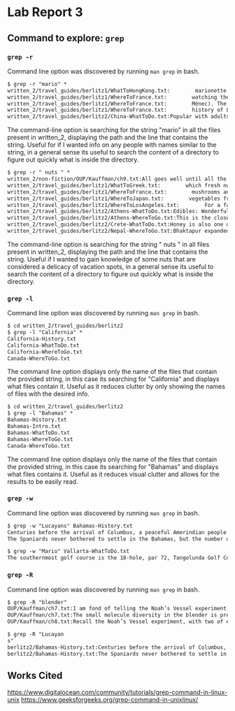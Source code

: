 # Lab Report 3

## Command to explore: `grep`

### `grep -r`
Command line option was discovered by running `man grep` in bash.
```diff
$ grep -r "mario" *
written_2/travel_guides/berlitz1/WhatToHongKong.txt:        marionette shows are also on offer, often for free at public parks and
written_2/travel_guides/berlitz1/WhereToFrance.txt:        watching the marionette shows, riding donkeys, and sailing boats on the
written_2/travel_guides/berlitz1/WhereToFrance.txt:        Ménec). The field of Kermario has a dolmen (chamber built of flat slabs
written_2/travel_guides/berlitz1/WhereToFrance.txt:        history of Lyon and displays of the marionettes of the town’s
written_2/travel_guides/berlitz2/China-WhatToDo.txt:Popular with adults and children, the Chinese shadow play (a 2,000-year-old art form) dramatizes familiar legends. The two-dimensional puppets, manipulated behind a silk screen, can jump and fly, giving the colorful silhouettes an advantage over the actors in Chinese opera. The busy puppeteers give voice to their characters, often in song. Professional and amateur shadow-play troupes also put on shows with marionettes.
```
The command-line option is searching for the string "mario" in all the files present in written_2, displaying the path and the line that contains the string. Useful for if I wanted info on any people with names similar to the string, in a general sense its useful to search the content of a directory to figure out quickly what is inside the directory.
```diff
$ grep -r " nuts " *
written_2/non-fiction/OUP/Kauffman/ch9.txt:All goes well until all the screws are used up. The seat, having relied on screws and screwdrivers to attach padding, goes nuts and looks about frantically, asking the screwdriver to work on nails. No luck. Eventually, the seat tries nails and hammers jointly, and that complementary pair works. More chairs are constructed, then nails run out and failures propagate throughout the system.
written_2/travel_guides/berlitz1/WhatToGreek.txt:        which fresh nuts (almonds or walnuts) are added. Olives are preserved
written_2/travel_guides/berlitz1/WhereToFrance.txt:        mushrooms and nuts of every description. Truffles, pâté de foie gras,
written_2/travel_guides/berlitz1/WhereToJapan.txt:        vegetables from Hida farms and the flowers and nuts brought down from
written_2/travel_guides/berlitz1/WhereToLosAngeles.txt:        For a fascinating look at the nuts and bolts of movie and
written_2/travel_guides/berlitz2/Athens-WhatToDo.txt:Edibles: Wonderful foods from the Greek countryside include honey, olives and olive oil, and nuts such as almonds and hazelnuts. All can be bought in pretty packaging for you to take home. For something a little stronger try ouzo — the aniseed flavor aperitif — or Greek brandy, which is slightly sweeter than French Cognac. Metaxa is the most famous brand name.
written_2/travel_guides/berlitz2/Athens-WhereToGo.txt:This is the closest island to the mainland and the pretty quayside of Aegina Town, with its Neo-Classical buildings, awaits as you disembark. You’ll see a pretty whitewashed church protecting the harbor entrance. Stroll along the water’s edge past the colorful fishing fleet, have lunch at a seafront taverna, or buy some of the pistachio nuts or local ceramics for which the island is famed. The resort of Agia Marina is 15 km (9 miles) from the town on the west coast and has a good child-friendly beach, and most people make a trip to the nearby fifth century b.c. Temple of Aphaia for some more history.
written_2/travel_guides/berlitz2/Crete-WhatToDo.txt:Honey is also one of the prime staples of the Cretan diet. Wild herbs and flowers on the hills impart a wonderful flavor, and you can buy it plain or with nuts added.
written_2/travel_guides/berlitz2/Nepal-WhereToGo.txt:Bhaktapur expanded over the centuries from a nucleus around the Tachupal Tole, reached by a walk from the Nyatapola Temple through narrow streets full of unfamiliar merchandise: the lengths of red yarn are sold to be plaited in women’s hair; the gray cannonballs are homemade soap, the conical yellowish cigarettes are bidi, the cheapest tobacco, and can be bought singly. There will be heaps of orange turmeric, cardamom, ginger, and other spices, and bundles of dried fish, looking like twigs. Pan sellers offer to mix lime, spices, and bits of nuts and tobacco in a fresh betel-leaf packet for chewing. Bigger leaves stuck together with bamboo toothpicks are sold as plates for temple offerings.
```
The command-line option is searching for the string " nuts " in all files present in written_2, displaying the path and the line that contains the string. Useful if I wanted to gain knowledge of some nuts that are considered a delicacy of vacation spots, in a general sense its useful to search the content of a directory to figure out quickly what is inside the directory.

### `grep -l`
Command line option was discovered by running `man grep` in bash.
```diff
$ cd written_2/travel_guides/berlitz2
$ grep -l "California" *
California-History.txt
California-WhatToDo.txt
California-WhereToGo.txt
Canada-WhereToGo.txt
```
The command line option displays only the name of the files that contain the provided string, in this case its searching for "California" and displays what files contain it. Useful as it reduces clutter by only showing the names of files with the desired info.
```diff
$ cd written_2/travel_guides/berlitz2
$ grep -l "Bahamas" *
Bahamas-History.txt
Bahamas-Intro.txt
Bahamas-WhatToDo.txt
Bahamas-WhereToGo.txt
Canada-WhereToGo.txt
```
The command line option displays only the name of the files that contain the provided string, in this case its searching for "Bahamas" and displays what files contains it. Useful as it reduces visual clutter and allows for the results to be easily read.

### `grep -w`
Command line option was discovered by running `man grep` in bash.
```diff
$ grep -w "Lucayans" Bahamas-History.txt
Centuries before the arrival of Columbus, a peaceful Amerindian people who called themselves the Luccucairi had settled in the Bahamas. Originally from South America, they had traveled up through the Caribbean islands, surviving by cultivating modest crops and from what they caught from sea and shore. Nothing in the experience of these gentle people could have prepared them for the arrival of the Pinta, the Niña, and the Santa Maria at San Salvador on 12 October 1492. Columbus believed that he had reached the East Indies and mistakenly called these people Indians. We know them today as the Lucayans. Columbus claimed the island and others in the Bahamas for his royal Spanish patrons, but not finding the gold and other riches he was seeking, he stayed for only two weeks before sailing towards Cuba.
The Spaniards never bothered to settle in the Bahamas, but the number of shipwrecks attest that their galleons frequently passed through the archipelago en route to and from the Caribbean, Florida, Bermuda, and their home ports. On Eleuthera the explorers dug a fresh-water well — at a spot now known as “Spanish Wells” — which was used to replenish the supplies of water on their ships before they began the long journey back to Europe with their cargoes of South American gold. As for the Lucayans, within 25 years all of them, perhaps some 30,000 people, were removed from the Bahamas to work — and die — in Spanish gold mines and on farms and pearl fisheries on Hispaniola (Haiti), Cuba, and elsewhere in the Caribbean.
```
```diff
$ grep -w "Mario" Vallarta-WhatToDo.txt
The southernmost golf course is the 18-hole, par 72, Tangolunda Golf Course (Tel. (9) 58 1-0037) in Huatulco. It’s a rather small and narrow course, designed by Mario Schjetnan Dantán.
```
### `grep -R`
Command line option was discovered by running `man grep` in bash.
```diff
$ grep -R "blender"
OUP/Kauffman/ch7.txt:I am fond of telling the Noah’s Vessel experiment, hypothetical though it is. I ask, thereby, whether the biosphere is supracritical. Take two of every species, all hundred million of them, male and female, normalizing a bit for mass (so you have small bits of hippos and elephants per fly). Dump them all into a large blender and homogenize the hell out of them, breaking all tissue and cell boundaries, spilling out the stu of life into a common, homogenized liquor.
OUP/Kauffman/ch7.txt:The small molecule diversity in the blender is presumably on the order of billions, the protein and polymer diversity is on the order of hundreds of trillions, thus . Assuming that any pair of molecular species can undergo at least one two substrate–two product reaction, the total number of reactions is, as noted above, the square of the molecular diversity, so is about . If the probability that any one protein species catalyzes any one reaction is, say, one in a trillion, or , then the expected number of catalyzed reactions is just the product of the number of reactions times the number of potential protein catalysts, divided by the probability that a given protein catalyzes a given reaction. This yields reactions times proteins divided by , which equals . In short, virtually all possible reactions will be catalyzed by something. Indeed, on average, each possible reaction will find dierent protein catalysts. A vast sustained explosion into the adjacent possible would occur. Ergo, the biosphere is supracritical. More precisely, the biosphere would be supracritical if all molecular species could be in eective contact with one another on short timescales. But all molecular species do not come in contact with one another willy-nilly, for molecular species are packaged into cells.
OUP/Kauffman/ch8.txt:Recall the Noah’s Vessel experiment, with two of every species ground up in a blender, breaking all cell membranes, comingling the trillion or so proteins of the hundred million species with the thousands of small molecule metabolites. A supracritical explosion of chemical diversity would presumably ensue. As I noted, life has learned to avoid that fate. Cells are subcritical. Were they not, then any new chemical that chanced to enter the cells of Fredricka the fern would unleash a cascade of synthesis of novel molecular species, some of which would presumably kill poor Fredricka. Best defense? Stay subcritical. Why mess with that mess?
```
```diff
$ grep -R "Lucayan
s"
berlitz2/Bahamas-History.txt:Centuries before the arrival of Columbus, a peaceful Amerindian people who called themselves the Luccucairi had settled in the Bahamas. Originally from South America, they had traveled up through the Caribbean islands, surviving by cultivating modest crops and from what they caught from sea and shore. Nothing in the experience of these gentle people could have prepared them for the arrival of the Pinta, the Niña, and the Santa Maria at San Salvador on 12 October 1492. Columbus believed that he had reached the East Indies and mistakenly called these people Indians. We know them today as the Lucayans. Columbus claimed the island and others in the Bahamas for his royal Spanish patrons, but not finding the gold and other riches he was seeking, he stayed for only two weeks before sailing towards Cuba.
berlitz2/Bahamas-History.txt:The Spaniards never bothered to settle in the Bahamas, but the number of shipwrecks attest that their galleons frequently passed through the archipelago en route to and from the Caribbean, Florida, Bermuda, and their home ports. On Eleuthera the explorers dug a fresh-water well — at a spot now known as “Spanish Wells” — which was used to replenish the supplies of water on their ships before they began the long journey back to Europe with their cargoes of South American gold. As for the Lucayans, within 25 years all of them, perhaps some 30,000 people, were removed from the Bahamas to work — and die — in Spanish gold mines and on farms and pearl fisheries on Hispaniola (Haiti), Cuba, and elsewhere in the Caribbean.
```
## Works Cited
https://www.digitalocean.com/community/tutorials/grep-command-in-linux-unix
https://www.geeksforgeeks.org/grep-command-in-unixlinux/
